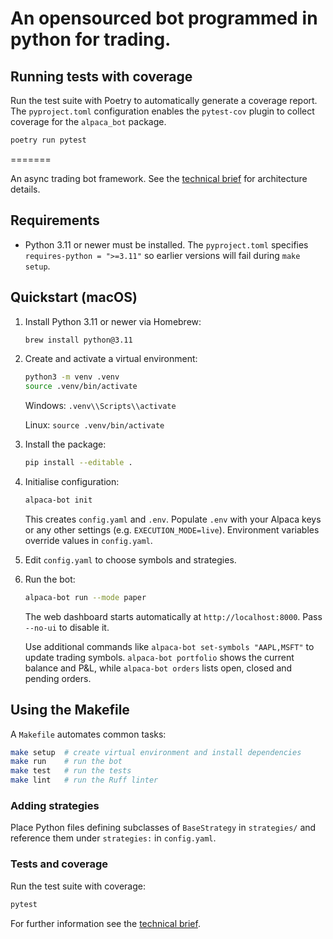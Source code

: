 # An opensourced bot programmed in python for trading.

## Running tests with coverage

Run the test suite with Poetry to automatically generate a coverage report. The `pyproject.toml`
configuration enables the `pytest-cov` plugin to collect coverage for the `alpaca_bot` package.

```bash
poetry run pytest
```
=======

An async trading bot framework. See the [technical brief](docs/TECHNICAL_BRIEF.md) for architecture details.

## Requirements

* Python 3.11 or newer must be installed. The `pyproject.toml` specifies
  `requires-python = ">=3.11"` so earlier versions will fail during `make setup`.

## Quickstart (macOS)

1. Install Python 3.11 or newer via Homebrew:

   ```bash
   brew install python@3.11
   ```

2. Create and activate a virtual environment:

   ```bash
   python3 -m venv .venv
   source .venv/bin/activate
   ```

   Windows: `.venv\\Scripts\\activate`
   
   Linux: `source .venv/bin/activate`

3. Install the package:

   ```bash
   pip install --editable .
   ```

4. Initialise configuration:

   ```bash
   alpaca-bot init
   ```

   This creates `config.yaml` and `.env`. Populate `.env` with your Alpaca keys
   or any other settings (e.g. `EXECUTION_MODE=live`). Environment variables
   override values in `config.yaml`.

5. Edit `config.yaml` to choose symbols and strategies.

6. Run the bot:

   ```bash
   alpaca-bot run --mode paper
   ```

   The web dashboard starts automatically at `http://localhost:8000`. Pass
   `--no-ui` to disable it.

   Use additional commands like `alpaca-bot set-symbols "AAPL,MSFT"` to update
   trading symbols. `alpaca-bot portfolio` shows the current balance and P&L,
   while `alpaca-bot orders` lists open, closed and pending orders.

## Using the Makefile

A `Makefile` automates common tasks:

```bash
make setup  # create virtual environment and install dependencies
make run    # run the bot
make test   # run the tests
make lint   # run the Ruff linter
```

### Adding strategies

Place Python files defining subclasses of `BaseStrategy` in `strategies/` and reference them under `strategies:` in `config.yaml`.

### Tests and coverage

Run the test suite with coverage:

```bash
pytest
```

For further information see the [technical brief](docs/TECHNICAL_BRIEF.md).